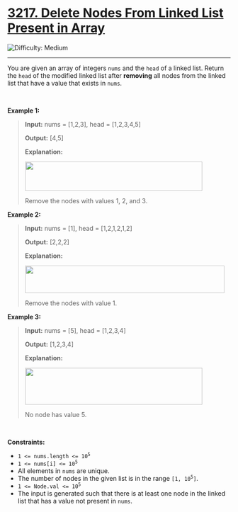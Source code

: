 <h1><a href="https://leetcode.com/problems/delete-nodes-from-linked-list-present-in-array?envType=daily-question&envId=2025-11-01">3217. Delete Nodes From Linked List Present in Array</a></h1>

![Difficulty: Medium](https://img.shields.io/badge/Medium-fac31d)

---

<p>You are given an array of integers <code>nums</code> and the <code>head</code> of a linked list. Return the <code>head</code> of the modified linked list after <strong>removing</strong> all nodes from the linked list that have a value that exists in <code>nums</code>.</p>

<p>&nbsp;</p>
<p><strong class="example">Example 1:</strong></p>

><p><strong>Input:</strong> <span class="example-io">nums = [1,2,3], head = [1,2,3,4,5]</span></p>
>
><p><strong>Output:</strong> <span class="example-io">[4,5]</span></p>
>
><p><strong>Explanation:</strong></p>
>
><p><strong><img alt="" src="https://assets.leetcode.com/uploads/2024/06/11/linkedlistexample0.png" style="width: 400px; height: 66px;" /></strong></p>
>
><p>Remove the nodes with values 1, 2, and 3.</p>

<p><strong class="example">Example 2:</strong></p>

><p><strong>Input:</strong> <span class="example-io">nums = [1], head = [1,2,1,2,1,2]</span></p>
>
><p><strong>Output:</strong> <span class="example-io">[2,2,2]</span></p>
>
><p><strong>Explanation:</strong></p>
>
><p><img alt="" src="https://assets.leetcode.com/uploads/2024/06/11/linkedlistexample1.png" style="height: 62px; width: 450px;" /></p>
>
><p>Remove the nodes with value 1.</p>

<p><strong class="example">Example 3:</strong></p>

><p><strong>Input:</strong> <span class="example-io">nums = [5], head = [1,2,3,4]</span></p>
>
><p><strong>Output:</strong> <span class="example-io">[1,2,3,4]</span></p>
>
><p><strong>Explanation:</strong></p>
>
><p><strong><img alt="" src="https://assets.leetcode.com/uploads/2024/06/11/linkedlistexample2.png" style="width: 400px; height: 83px;" /></strong></p>
>
><p>No node has value 5.</p>

<p>&nbsp;</p>
<p><strong>Constraints:</strong></p>

<ul>
	<li><code>1 &lt;= nums.length &lt;= 10<sup>5</sup></code></li>
	<li><code>1 &lt;= nums[i] &lt;= 10<sup>5</sup></code></li>
	<li>All elements in <code>nums</code> are unique.</li>
	<li>The number of nodes in the given list is in the range <code>[1, 10<sup>5</sup>]</code>.</li>
	<li><code>1 &lt;= Node.val &lt;= 10<sup>5</sup></code></li>
	<li>The input is generated such that there is at least one node in the linked list that has a value not present in <code>nums</code>.</li>
</ul>

